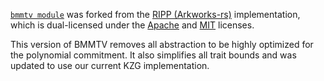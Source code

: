 [`bmmtv module`](./) was forked from the
[RIPP (Arkworks-rs)](https://github.com/arkworks-rs/ripp) implementation, which
is dual-licensed under the
[Apache](https://github.com/arkworks-rs/algebra/blob/master/LICENSE-APACHE) and
[MIT](https://github.com/arkworks-rs/algebra/blob/master/LICENSE-MIT) licenses.

This version of BMMTV removes all abstraction to be highly optimized for the
polynomial commitment. It also simplifies all trait bounds and was updated to
use our current KZG implementation.
